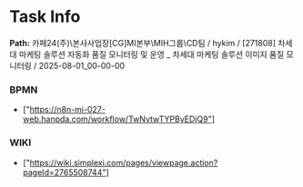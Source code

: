 # Task Info

**Path:** 카페24(주)\본사사업장\[CG]MI본부\MIH그룹\CD팀 / hykim / [271808] 차세대 마케팅 솔루션 자동화 품질 모니터링 및 운영 _ 차세대 마케팅 솔루션 이미지 품질 모니터링 / 2025-08-01_00-00-00

### BPMN
- ["https://n8n-mi-027-web.hanpda.com/workflow/TwNvtwTYPByEDjQ9"]

### WIKI
- ["https://wiki.simplexi.com/pages/viewpage.action?pageId=2765508744"]

